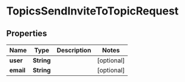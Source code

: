 

# TopicsSendInviteToTopicRequest


## Properties

| Name | Type | Description | Notes |
|------------ | ------------- | ------------- | -------------|
|**user** | **String** |  |  [optional] |
|**email** | **String** |  |  [optional] |



